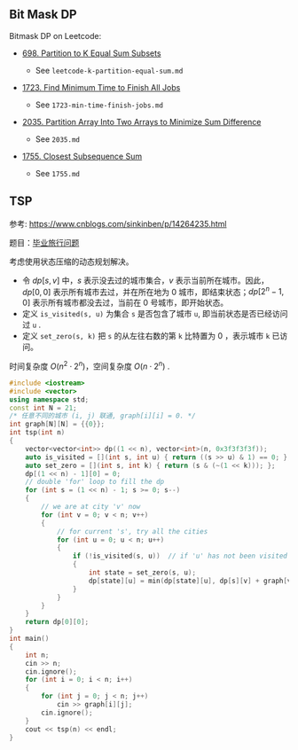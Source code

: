 ## Bit Mask DP

Bitmask DP on Leetcode:

- [698. Partition to K Equal Sum Subsets](https://leetcode.com/problems/partition-to-k-equal-sum-subsets/)
  - See `leetcode-k-partition-equal-sum.md`
- [1723. Find Minimum Time to Finish All Jobs](https://leetcode-cn.com/problems/find-minimum-time-to-finish-all-jobs/)
  - See `1723-min-time-finish-jobs.md`
- [2035. Partition Array Into Two Arrays to Minimize Sum Difference](https://leetcode.com/problems/partition-array-into-two-arrays-to-minimize-sum-difference/)
  - See `2035.md`

- [1755. Closest Subsequence Sum](https://leetcode.com/problems/closest-subsequence-sum/)
  - See `1755.md`




## TSP

参考: https://www.cnblogs.com/sinkinben/p/14264235.html

题目：[毕业旅行问题](https://www.nowcoder.com/questionTerminal/3d1adf0f16474c90b27a9954b71d125d?answerType=1&f=discussion)

考虑使用状态压缩的动态规划解决。

- 令 $dp[s,v]$ 中，$s$ 表示没去过的城市集合，$v$ 表示当前所在城市。因此，$dp[0,0]$ 表示所有城市去过，并在所在地为 0 城市，即结束状态；$dp[2^n-1, 0]$ 表示所有城市都没去过，当前在 0 号城市，即开始状态。
- 定义 `is_visited(s, u)` 为集合 `s` 是否包含了城市 `u`, 即当前状态是否已经访问过 `u` .
- 定义 `set_zero(s, k)` 把 `s` 的从左往右数的第 `k` 比特置为 0 ，表示城市 `k` 已访问。

时间复杂度 $O(n^2\cdot2^n)$，空间复杂度 $O(n \cdot 2^n)$ .

```cpp
#include <iostream>
#include <vector>
using namespace std;
const int N = 21;
/* 任意不同的城市 (i, j) 联通, graph[i][i] = 0. */
int graph[N][N] = {{0}};
int tsp(int n)
{
    vector<vector<int>> dp((1 << n), vector<int>(n, 0x3f3f3f3f));
    auto is_visited = [](int s, int u) { return ((s >> u) & 1) == 0; };
    auto set_zero = [](int s, int k) { return (s & (~(1 << k))); };
    dp[(1 << n) - 1][0] = 0;
    // double 'for' loop to fill the dp
    for (int s = (1 << n) - 1; s >= 0; s--)
    {
        // we are at city 'v' now
        for (int v = 0; v < n; v++)
        {
            // for current 's', try all the cities
            for (int u = 0; u < n; u++)
            {
                if (!is_visited(s, u))  // if 'u' has not been visited
                {
                    int state = set_zero(s, u);
                    dp[state][u] = min(dp[state][u], dp[s][v] + graph[v][u]);
                }
            }
        }
    }
    return dp[0][0];
}
int main()
{
    int n;
    cin >> n;
    cin.ignore();
    for (int i = 0; i < n; i++)
    {
        for (int j = 0; j < n; j++)
            cin >> graph[i][j];
        cin.ignore();
    }
    cout << tsp(n) << endl;
}
```